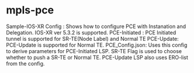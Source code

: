 mpls-pce
========
Sample-IOS-XR Config : Shows how to configure PCE with Instanation and Delegation. IOS-XR ver 5.3.2 is supported.
PCE-Initiated : PCE Initiated tunnel is supported for SR-TE(Node Label) and Normal TE
PCE-Update: PCE-Update is supported for Normal TE.
PCE_Config.json:  Uses this config to derive parameters for PCE-Initiated LSP. SR-TE Flag is used to choose whether to push a SR-TE or Normal TE. PCE-Update LSP also uses ERO-list from the config.

